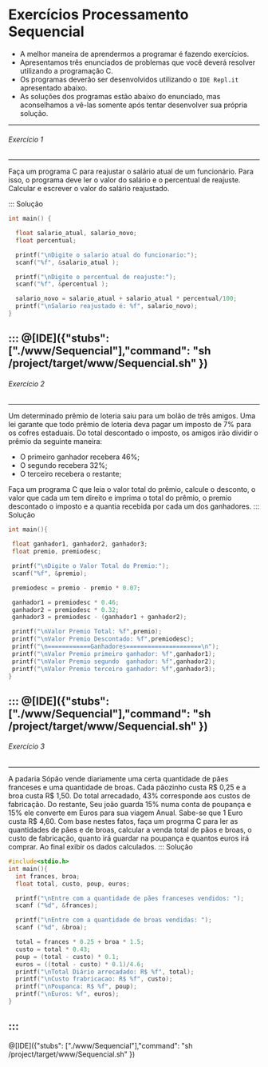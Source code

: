 # Exercícios Processamento Sequencial
+ A melhor maneira de aprendermos a programar é fazendo exercícios. 
+ Apresentamos três enunciados de problemas que você deverá resolver utilizando a programação C.  
+ Os  programas deverão ser desenvolvidos utilizando o `IDE Repl.it` apresentado abaixo.
+ As soluções dos programas estão abaixo do enunciado, mas aconselhamos a vê-las somente após tentar desenvolver sua própria solução. 
---
###### Exercício 1  
---
Faça um programa C para reajustar o salário atual de um funcionário. Para isso, o programa deve ler o valor do salário e o percentual de reajuste. Calcular e escrever o valor do salário reajustado.  

::: Solução

``` C
int main() {

  float salario_atual, salario_novo;
  float percentual;        

  printf("\nDigite o salario atual do funcionario:"); 
  scanf("%f", &salario_atual );  

  printf("\nDigite o percentual de reajuste:"); 
  scanf("%f", &percentual );  

  salario_novo = salario_atual + salario_atual * percentual/100; 
  printf("\nSalario reajustado é: %f", salario_novo);
}
```
:::
@[IDE]({"stubs": ["./www/Sequencial"],"command": "sh /project/target/www/Sequencial.sh"
})
---
###### Exercício 2 
---
Um determinado prêmio de loteria saiu para um bolão de três amigos. Uma lei garante que todo prêmio de loteria deva pagar um imposto de 7% para os cofres estaduais. Do total descontado o imposto, os amigos irão dividir o  prêmio da seguinte maneira:
+ O primeiro ganhador recebera 46%;
+ O segundo recebera 32%;
+ O terceiro recebera o restante;

Faça um programa C que leia o valor total do prêmio, calcule o desconto, o valor que cada um tem direito e imprima o total do prêmio, o premio descontado o imposto e a quantia recebida por cada um dos ganhadores.
::: Solução
``` C
int main(){

 float ganhador1, ganhador2, ganhador3;
 float premio, premiodesc;

 printf("\nDigite o Valor Total do Premio:");
 scanf("%f", &premio);

 premiodesc = premio - premio * 0.07;

 ganhador1 = premiodesc * 0.46;
 ganhador2 = premiodesc * 0.32;
 ganhador3 = premiodesc - (ganhador1 + ganhador2);

 printf("\nValor Premio Total: %f",premio);
 printf("\nValor Premio Descontado: %f",premiodesc);
 printf("\n============Ganhadores=====================\n");
 printf("\nValor Premio primeiro ganhador: %f",ganhador1);
 printf("\nValor Premio segundo  ganhador: %f",ganhador2);
 printf("\nValor Premio terceiro ganhador: %f",ganhador3);
}
```
:::
@[IDE]({"stubs": ["./www/Sequencial"],"command": "sh /project/target/www/Sequencial.sh"
})
---
###### Exercício 3 
---
A padaria Sópão vende diariamente uma certa quantidade de pães franceses e uma quantidade de broas. Cada pãozinho custa R$ 0,25 e a broa custa R$ 1,50. Do total arrecadado, 43% corresponde aos custos de fabricação.
Do restante, Seu joão guarda 15% numa conta de poupança e 15% ele converte em Euros para sua viagem Anual. Sabe-se que 1 Euro custa R$ 4,60.  Com base nestes fatos, faça um progrma C para ler as quantidades de pães e de broas, calcular a venda total de pãos e broas, o custo de fabricação, quanto irá guardar na poupança e quantos euros irá comprar.  Ao final exibir os dados calculados.
::: Solução
``` C
#include<stdio.h>
int main(){
  int frances, broa;
  float total, custo, poup, euros;

  printf("\nEntre com a quantidade de pães franceses vendidos: ");
  scanf ("%d", &frances);

  printf("\nEntre com a quantidade de broas vendidas: ");
  scanf ("%d", &broa);

  total = frances * 0.25 + broa * 1.5;
  custo = total * 0.43;
  poup = (total - custo) * 0.1;
  euros = ((total - custo) * 0.1)/4.6;
  printf("\nTotal Diário arrecadado: R$ %f", total);
  printf("\nCusto frabricacao: R$ %f", custo);
  printf("\nPoupanca: R$ %f", poup);
  printf("\nEuros: %f", euros);
}
```
:::
---

@[IDE]({"stubs": ["./www/Sequencial"],"command": "sh /project/target/www/Sequencial.sh"
})
